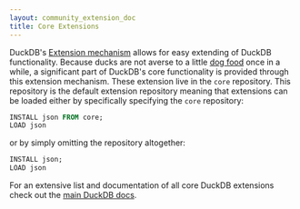 ```yaml
---
layout: community_extension_doc
title: Core Extensions
---
```


DuckDB's [Extension mechanism](https://duckdb.org/docs/extensions/overview) allows for easy extending of DuckDB functionality. Because ducks
are not averse to a little [dog food](https://en.wikipedia.org/wiki/Eating_your_own_dog_food) once in a while, a significant part of DuckDB's 
core functionality is provided through this extension mechanism. These extension live in the `core` repository. This 
repository is the default extension repository meaning that extensions can be loaded either by specifically specifying the `core` repository:

```sql
INSTALL json FROM core;
LOAD json
```

or by simply omitting the repository altogether:

```sql
INSTALL json;
LOAD json
```

For an extensive list and documentation of all core DuckDB extensions check out the [main DuckDB docs](https://duckdb.org/docs/extensions/core_extensions.html).
